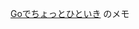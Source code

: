 [Goでちょっとひといき](https://techbookfest.org/product/5127270203129856?productVariantID=5036058678919168) のメモ
